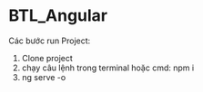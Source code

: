 # BTL_Angular
Các bước run Project:
1. Clone project
2. chạy câu lệnh trong terminal hoặc cmd: npm i
3. ng serve -o
